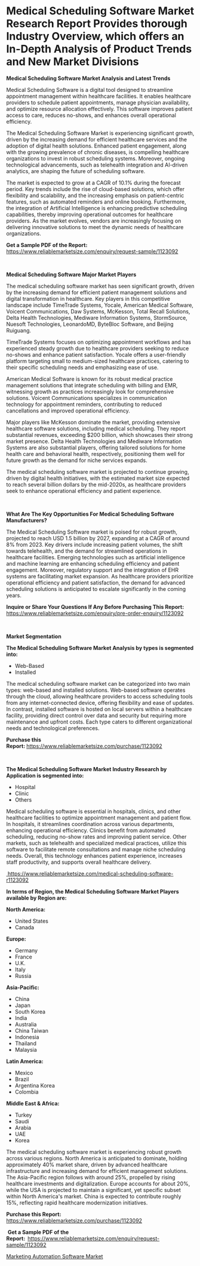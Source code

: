 <p><h1>Medical Scheduling Software Market Research Report Provides thorough Industry Overview, which offers an In-Depth Analysis of Product Trends and New Market Divisions</h1></p><p><strong>Medical Scheduling Software Market Analysis and Latest Trends</strong></p>
<p><p>Medical Scheduling Software is a digital tool designed to streamline appointment management within healthcare facilities. It enables healthcare providers to schedule patient appointments, manage physician availability, and optimize resource allocation effectively. This software improves patient access to care, reduces no-shows, and enhances overall operational efficiency.</p><p>The Medical Scheduling Software Market is experiencing significant growth, driven by the increasing demand for efficient healthcare services and the adoption of digital health solutions. Enhanced patient engagement, along with the growing prevalence of chronic diseases, is compelling healthcare organizations to invest in robust scheduling systems. Moreover, ongoing technological advancements, such as telehealth integration and AI-driven analytics, are shaping the future of scheduling software.</p><p>The market is expected to grow at a CAGR of 10.1% during the forecast period. Key trends include the rise of cloud-based solutions, which offer flexibility and scalability, and the increasing emphasis on patient-centric features, such as automated reminders and online booking. Furthermore, the integration of Artificial Intelligence is enhancing predictive scheduling capabilities, thereby improving operational outcomes for healthcare providers. As the market evolves, vendors are increasingly focusing on delivering innovative solutions to meet the dynamic needs of healthcare organizations.</p></p>
<p><strong>Get a Sample PDF of the Report:&nbsp;</strong> <a href="https://www.reliablemarketsize.com/enquiry/request-sample/1123092?utm_campaign=2478&utm_medium=2&utm_source=Github&utm_content=ia&utm_term=09032025&utm_id=medical-scheduling-software">https://www.reliablemarketsize.com/enquiry/request-sample/1123092</a></p>
<p>&nbsp;</p>
<p><strong>Medical Scheduling Software Major Market Players</strong></p>
<p><p>The medical scheduling software market has seen significant growth, driven by the increasing demand for efficient patient management solutions and digital transformation in healthcare. Key players in this competitive landscape include TimeTrade Systems, Yocale, American Medical Software, Voicent Communications, Daw Systems, McKesson, Total Recall Solutions, Delta Health Technologies, Mediware Information Systems, StormSource, Nuesoft Technologies, LeonardoMD, ByteBloc Software, and Beijing Ruiguang.</p><p>TimeTrade Systems focuses on optimizing appointment workflows and has experienced steady growth due to healthcare providers seeking to reduce no-shows and enhance patient satisfaction. Yocale offers a user-friendly platform targeting small to medium-sized healthcare practices, catering to their specific scheduling needs and emphasizing ease of use.</p><p>American Medical Software is known for its robust medical practice management solutions that integrate scheduling with billing and EMR, witnessing growth as practices increasingly look for comprehensive solutions. Voicent Communications specializes in communication technology for appointment reminders, contributing to reduced cancellations and improved operational efficiency.</p><p>Major players like McKesson dominate the market, providing extensive healthcare software solutions, including medical scheduling. They report substantial revenues, exceeding $200 billion, which showcases their strong market presence. Delta Health Technologies and Mediware Information Systems are also substantial players, offering tailored solutions for home health care and behavioral health, respectively, positioning them well for future growth as the demand for niche services expands.</p><p>The medical scheduling software market is projected to continue growing, driven by digital health initiatives, with the estimated market size expected to reach several billion dollars by the mid-2020s, as healthcare providers seek to enhance operational efficiency and patient experience.</p></p>
<p>&nbsp;</p>
<p><strong>What Are The Key Opportunities For Medical Scheduling Software Manufacturers?</strong></p>
<p><p>The Medical Scheduling Software market is poised for robust growth, projected to reach USD 1.5 billion by 2027, expanding at a CAGR of around 8% from 2023. Key drivers include increasing patient volumes, the shift towards telehealth, and the demand for streamlined operations in healthcare facilities. Emerging technologies such as artificial intelligence and machine learning are enhancing scheduling efficiency and patient engagement. Moreover, regulatory support and the integration of EHR systems are facilitating market expansion. As healthcare providers prioritize operational efficiency and patient satisfaction, the demand for advanced scheduling solutions is anticipated to escalate significantly in the coming years.</p></p>
<p><strong>Inquire or Share Your Questions If Any Before Purchasing This Report:</strong> <a href="https://www.reliablemarketsize.com/enquiry/pre-order-enquiry/1123092?utm_campaign=2478&utm_medium=2&utm_source=Github&utm_content=ia&utm_term=09032025&utm_id=medical-scheduling-software">https://www.reliablemarketsize.com/enquiry/pre-order-enquiry/1123092</a></p>
<p>&nbsp;</p>
<p><strong>Market Segmentation</strong></p>
<p><strong>The Medical Scheduling Software Market Analysis by types is segmented into:</strong></p>
<p><ul><li>Web-Based</li><li>Installed</li></ul></p>
<p><p>The medical scheduling software market can be categorized into two main types: web-based and installed solutions. Web-based software operates through the cloud, allowing healthcare providers to access scheduling tools from any internet-connected device, offering flexibility and ease of updates. In contrast, installed software is hosted on local servers within a healthcare facility, providing direct control over data and security but requiring more maintenance and upfront costs. Each type caters to different organizational needs and technological preferences.</p></p>
<p><strong>Purchase this Report:&nbsp;</strong><a href="https://www.reliablemarketsize.com/purchase/1123092?utm_campaign=2478&utm_medium=2&utm_source=Github&utm_content=ia&utm_term=09032025&utm_id=medical-scheduling-software">https://www.reliablemarketsize.com/purchase/1123092</a></p>
<p>&nbsp;</p>
<p><strong>The Medical Scheduling Software Market Industry Research by Application is segmented into:</strong></p>
<p><ul><li>Hospital</li><li>Clinic</li><li>Others</li></ul></p>
<p><p>Medical scheduling software is essential in hospitals, clinics, and other healthcare facilities to optimize appointment management and patient flow. In hospitals, it streamlines coordination across various departments, enhancing operational efficiency. Clinics benefit from automated scheduling, reducing no-show rates and improving patient service. Other markets, such as telehealth and specialized medical practices, utilize this software to facilitate remote consultations and manage niche scheduling needs. Overall, this technology enhances patient experience, increases staff productivity, and supports overall healthcare delivery.</p></p>
<p><a href="https://www.reliablemarketsize.com/medical-scheduling-software-r1123092?utm_campaign=2478&utm_medium=2&utm_source=Github&utm_content=ia&utm_term=09032025&utm_id=medical-scheduling-software">&nbsp;https://www.reliablemarketsize.com/medical-scheduling-software-r1123092</a></p>
<p><strong>In terms of Region, the Medical Scheduling Software Market Players available by Region are:</strong></p>
<p>
    <p> <strong> North America: </strong>
        <ul>
            <li>United States</li>
            <li>Canada</li>
        </ul>
        </p> 
    <p> <strong> Europe: </strong>
        <ul>
            <li>Germany</li>
            <li>France</li>
            <li>U.K.</li>
            <li>Italy</li>
            <li>Russia</li>
        </ul>
        </p> 
    <p> <strong> Asia-Pacific: </strong>
        <ul>
            <li>China</li>
            <li>Japan</li>
            <li>South Korea</li>
            <li>India</li>
            <li>Australia</li>
            <li>China Taiwan</li>
            <li>Indonesia</li>
            <li>Thailand</li>
            <li>Malaysia</li>
        </ul>
        </p> 
    <p> <strong> Latin America: </strong>
        <ul>
            <li>Mexico</li>
            <li>Brazil</li>
            <li>Argentina Korea</li>
            <li>Colombia</li>
        </ul>
        </p> 
    <p> <strong> Middle East & Africa: </strong>
        <ul>
            <li>Turkey</li>
            <li>Saudi</li>
            <li>Arabia</li>
            <li>UAE</li>
            <li>Korea</li>
        </ul>
    </p>
    </p>
<p><p>The medical scheduling software market is experiencing robust growth across various regions. North America is anticipated to dominate, holding approximately 40% market share, driven by advanced healthcare infrastructure and increasing demand for efficient management solutions. The Asia-Pacific region follows with around 25%, propelled by rising healthcare investments and digitalization. Europe accounts for about 20%, while the USA is projected to maintain a significant, yet specific subset within North America's market. China is expected to contribute roughly 15%, reflecting rapid healthcare modernization initiatives.</p></p>
<p><strong>Purchase this Report: </strong><a href="https://www.reliablemarketsize.com/purchase/1123092?utm_campaign=2478&utm_medium=2&utm_source=Github&utm_content=ia&utm_term=09032025&utm_id=medical-scheduling-software">https://www.reliablemarketsize.com/purchase/1123092</a></p>
<p>&nbsp;<strong>Get a Sample PDF of the Report:&nbsp;&nbsp;</strong><a href="https://www.reliablemarketsize.com/enquiry/request-sample/1123092?utm_campaign=2478&utm_medium=2&utm_source=Github&utm_content=ia&utm_term=09032025&utm_id=medical-scheduling-software">https://www.reliablemarketsize.com/enquiry/request-sample/1123092</a></p>
<p><strong></strong></p>
<p><p><a href="https://github.com/AlisaRowe24/Market-Research-Report-List-1/blob/main/marketing-automation-software-market.md?utm_campaign=2478&utm_medium=2&utm_source=Github&utm_content=ia&utm_term=09032025&utm_id=medical-scheduling-software">Marketing Automation Software Market</a></p></p>